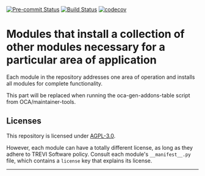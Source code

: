 
<!-- /!\ Non OCA Context : Set here the badge of your runbot / runboat instance. -->
[![Pre-commit Status](https://github.com/TREVI/odoo-profiles/actions/workflows/pre-commit.yml/badge.svg?branch=14.0)](https://github.com/TREVI/odoo-profiles/actions/workflows/pre-commit.yml?query=branch%3A14.0)
[![Build Status](https://github.com/TREVI/odoo-profiles/actions/workflows/test.yml/badge.svg?branch=14.0)](https://github.com/TREVI/odoo-profiles/actions/workflows/test.yml?query=branch%3A14.0)
[![codecov](https://codecov.io/gh/TREVI/odoo-profiles/branch/14.0/graph/badge.svg)](https://codecov.io/gh/TREVI/odoo-profiles)
<!-- /!\ Non OCA Context : Set here the badge of your translation instance. -->

<!-- /!\ do not modify above this line -->

# Modules that install a collection of other modules necessary for a particular area of application

Each module in the repository addresses one area of operation and installs all modules for complete functionality.

<!-- /!\ do not modify below this line -->

<!-- prettier-ignore-start -->

[//]: # (addons)

This part will be replaced when running the oca-gen-addons-table script from OCA/maintainer-tools.

[//]: # (end addons)

<!-- prettier-ignore-end -->

## Licenses

This repository is licensed under [AGPL-3.0](LICENSE).

However, each module can have a totally different license, as long as they adhere to TREVI Software
policy. Consult each module's `__manifest__.py` file, which contains a `license` key
that explains its license.

----
<!-- /!\ Non OCA Context : Set here the full description of your organization. -->
